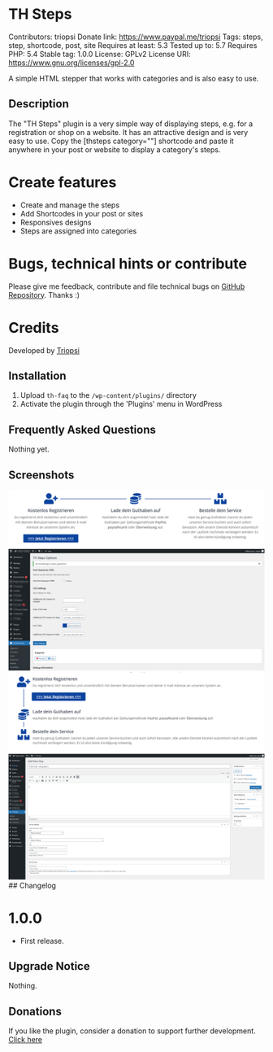 # TH Steps
Contributors: triopsi
Donate link: https://www.paypal.me/triopsi
Tags: steps, step, shortcode, post, site
Requires at least: 5.3
Tested up to: 5.7
Requires PHP: 5.4
Stable tag: 1.0.0
License: GPLv2
License URI: https://www.gnu.org/licenses/gpl-2.0
 
A simple HTML stepper that works with categories and is also easy to use.
 
## Description

The "TH Steps" plugin is a very simple way of displaying steps, e.g. for a registration or shop on a website. It has an attractive design
and is very easy to use. Copy the [thsteps category=""] shortcode and paste it anywhere in your post or website to display a category's steps.

# Create features
 
* Create and manage the steps
* Add Shortcodes in your post or sites 
* Responsives designs
* Steps are assigned into categories

# Bugs, technical hints or contribute

Please give me feedback, contribute and file technical bugs on [GitHub Repository](https://github.com/triopsi/th-steps). Thanks :)

# Credits

Developed by [Triopsi](https://triopsi-hosting.com)

## Installation
 
1. Upload `th-faq` to the `/wp-content/plugins/` directory
1. Activate the plugin through the 'Plugins' menu in WordPress
 
## Frequently Asked Questions
 
Nothing yet.
 
## Screenshots
<img src="assets/img/screenshot-1.png" width="550">
<img src="assets/img/screenshot-2.png" width="550">
<img src="assets/img/screenshot-3.png" width="550">
<img src="assets/img/screenshot-4.png" width="550"> 
## Changelog

# 1.0.0
* First release.

## Upgrade Notice

Nothing.

## Donations

If you like the plugin, consider a donation to support further development. [Click here](https://www.paypal.me/triopsihosting)
 
